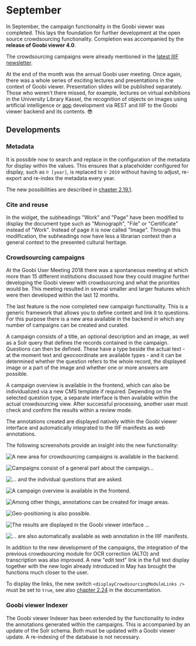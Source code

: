 # September

In September, the campaign functionality in the Goobi viewer was completed. This lays the foundation for further development at the open source crowdsourcing functionality. Completion was accompanied by the **release of Goobi viewer 4.0**.

The crowdsourcing campaigns were already mentioned in the [latest IIIF newsletter](https://iiif.io/news/2019/10/02/newsletter/#crowdsourcing-campaigns-with-the-goobi-viewer).

At the end of the month was the annual Goobi user meeting. Once again, there was a whole series of exciting lectures and presentations in the context of Goobi viewer. Presentation slides will be published separately. Those who weren't there missed, for example, lectures on virtual exhibitions in the University Library Kassel, the recognition of objects on images using artificial intelligence or [app](https://github.com/atopion/cuby) development via REST and IIIF to the Goobi viewer backend and its contents. 😎 

## Developments

### Metadata

It is possible now to search and replace in the configuration of the metadata for display within the values. This ensures that a placeholder configured for display, such as `© [year]`, is replaced to `© 2019` without having to adjust, re-export and re-index the metadata every year.

The new possibilities are described in [chapter 2.19.1](https://docs.intranda.com/goobi-viewer-en/2/2.19/2.19.1).

### Cite and reuse

In the widget, the subheadings "Work" and "Page" have been modified to display the document type such as "Monograph", "File" or "Certificate" instead of "Work". Instead of page it is now called "Image". Through this modification, the subheadings now have less a librarian context than a general context to the presented cultural heritage.

### Crowdsourcing campaigns

At the Goobi User Meeting 2018 there was a spontaneous meeting at which more than 15 different institutions discussed how they could imagine further developing the Goobi viewer with crowdsourcing and what the priorities would be. This meeting resulted in several smaller and larger features which were then developed within the last 12 months.

The last feature is the now completed new campaign functionality. This is a generic framework that allows you to define content and link it to questions. For this purpose there is a new area available in the backend in which any number of campaigns can be created and curated.

A campaign consists of a title, an optional description and an image, as well as a Solr query that defines the records contained in the campaign. Questions can then be defined. These have a type beside the actual text - at the moment text and geocoordinate are available types - and it can be determined whether the question refers to the whole record, the displayed image or a part of the image and whether one or more answers are possible.

A campaign overview is available in the frontend, which can also be individualized via a new CMS template if required. Depending on the selected question type, a separate interface is then available within the actual crowdsourcing view. After successful processing, another user must check and confirm the results within a review mode.

The annotations created are displayed natively within the Goobi viewer interface and automatically integrated to the IIIF manifests as web annotations.

The following screenshots provide an insight into the new functionality:

![A new area for crowdsourcing campaigns is available in the backend.](../.gitbook/assets/2019-09-campaigns_1.png)

![Campaigns consist of a general part about the campaign...](../.gitbook/assets/2019-09-campaigns_2.png)

![... and the individual questions that are asked.](../.gitbook/assets/2019-09-campaigns_3.png)

![A campaign overview is available in the frontend.](../.gitbook/assets/2019-09-campaigns_4.png)

![Among other things, annotations can be created for image areas.](../.gitbook/assets/2019-09-campaigns_5.png)

![Geo-positioning is also possible.](../.gitbook/assets/2019-09-campaigns_6.png)

![The results are displayed in the Goobi viewer interface ...](../.gitbook/assets/2019-09-campaigns_8.png)

![... are also automatically available as web annotation in the IIIF manifests.](../.gitbook/assets/2019-09-campaigns_7.png)

In addition to the new development of the campaigns, the integration of the previous crowdsourcing module for OCR correction \(ALTO\) and transcription was also improved. A new "edit text" link in the full text display together with the new login already introduced in May has brought the functions much closer to the user.

To display the links, the new switch `<displayCrowdsourcingModuleLinks />` must be set to `true`, see also [chapter 2.24](https://docs.intranda.com/goobi-viewer-en/2/2.24) in the documentation.

### Goobi viewer Indexer 

The Goobi viewer Indexer has been extended by the functionality to index the annotations generated within the campaigns. This is accompanied by an update of the Solr schema. Both must be updated with a Goobi viewer update. A re-indexing of the database is not necessary.

